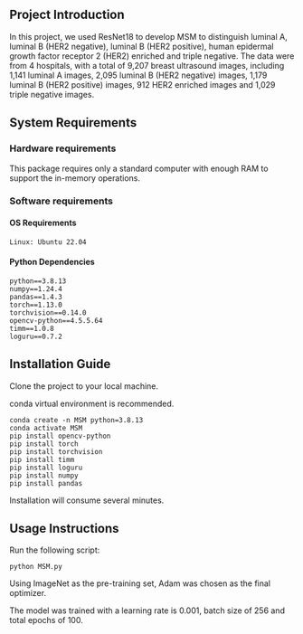 ## Project Introduction

In this project, we used ResNet18 to develop MSM to distinguish luminal A, luminal B (HER2 negative), luminal B (HER2 positive), human epidermal growth factor receptor 2 (HER2) enriched and triple negative. The data were from 4 hospitals, with a total of 9,207 breast ultrasound images, including 1,141 luminal A images, 2,095 luminal B (HER2 negative) images, 1,179 luminal B (HER2 positive) images, 912 HER2 enriched images and 1,029 triple negative images. 

## System Requirements

### Hardware requirements
This package requires only a standard computer with enough RAM to support the in-memory operations.

### Software requirements

#### OS Requirements
    Linux: Ubuntu 22.04

#### Python Dependencies
    python==3.8.13
    numpy==1.24.4
    pandas==1.4.3
    torch==1.13.0
    torchvision==0.14.0
    opencv-python==4.5.5.64
    timm==1.0.8
    loguru==0.7.2


## Installation Guide
Clone the project to your local machine.

conda virtual environment is recommended.

    conda create -n MSM python=3.8.13
    conda activate MSM
    pip install opencv-python
    pip install torch
    pip install torchvision
    pip install timm
    pip install loguru
    pip install numpy
    pip install pandas

Installation will consume several minutes.

## Usage Instructions

Run the following script:

    python MSM.py

Using ImageNet as the pre-training set, Adam was chosen as the final optimizer. 

The model was trained with a learning rate is 0.001, batch size of 256 and total epochs of 100.